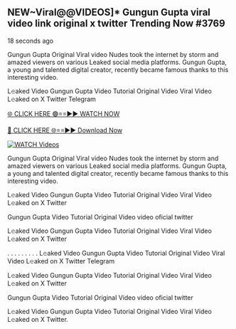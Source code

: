 ## NEW~Viral@@VIDEOS]* Gungun Gupta viral video link original x twitter Trending Now #3769

18 seconds ago

Gungun Gupta Original Viral video Nudes took the internet by storm and amazed viewers on various Leaked social media platforms. Gungun Gupta, a young and talented digital creator, recently became famous thanks to this interesting video.

L𝚎aked Video Gungun Gupta Video Tutorial Original Video Viral Video L𝚎aked on X Twitter Telegram

[🌐 CLICK HERE 🟢==►► WATCH NOW](https://valovideo.net/valo-video/?bom)

[🔴 CLICK HERE 🌐==►► Download Now](https://valovideo.net/valo-video/?bom)

[![WATCH Videos](https://i.imgur.com/dJHk4Zq.gif)](https://valovideo.net/valo-video/?bom)

Gungun Gupta Original Viral video Nudes took the internet by storm and amazed viewers on various Leaked social media platforms. Gungun Gupta, a young and talented digital creator, recently became famous thanks to this interesting video.

L𝚎aked Video Gungun Gupta Video Tutorial Original Video Viral Video L𝚎aked on X Twitter

Gungun Gupta Video Tutorial Original Video video oficial twitter

L𝚎aked Video Gungun Gupta Video Tutorial Original Video Viral Video L𝚎aked on X Twitter

. . . . . . . . . L𝚎aked Video Gungun Gupta Video Tutorial Original Video Viral Video L𝚎aked on X Twitter Telegram

L𝚎aked Video Gungun Gupta Video Tutorial Original Video Viral Video L𝚎aked on X Twitter

Gungun Gupta Video Tutorial Original Video video oficial twitter

L𝚎aked Video Gungun Gupta Video Tutorial Original Video Viral Video L𝚎aked on X Twitter.